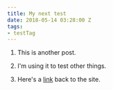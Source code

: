 ```yaml
---
title: My next test
date: 2018-05-14 03:28:00 Z
tags:
- testTag
---
```


1. This is another post.

2. I'm using it to test other things.

3. Here's a [link]({{site.url}}) back to the site.